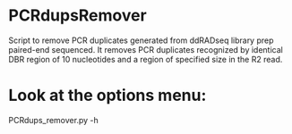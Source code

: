 # PCRdupsRemover
Script to remove PCR duplicates generated from ddRADseq library prep paired-end sequenced. It removes PCR duplicates recognized by identical DBR region of 10 nucleotides and a region of specified size in the R2 read.
# Look at the options menu:
PCRdups_remover.py -h
